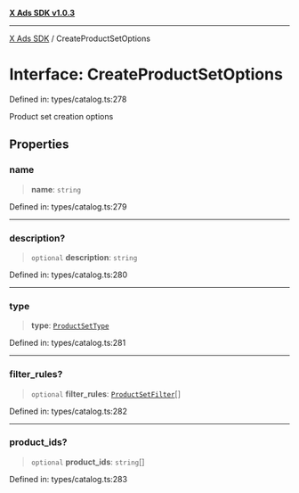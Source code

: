 [**X Ads SDK v1.0.3**](../README.md)

***

[X Ads SDK](../globals.md) / CreateProductSetOptions

# Interface: CreateProductSetOptions

Defined in: types/catalog.ts:278

Product set creation options

## Properties

### name

> **name**: `string`

Defined in: types/catalog.ts:279

***

### description?

> `optional` **description**: `string`

Defined in: types/catalog.ts:280

***

### type

> **type**: [`ProductSetType`](../type-aliases/ProductSetType.md)

Defined in: types/catalog.ts:281

***

### filter\_rules?

> `optional` **filter\_rules**: [`ProductSetFilter`](ProductSetFilter.md)[]

Defined in: types/catalog.ts:282

***

### product\_ids?

> `optional` **product\_ids**: `string`[]

Defined in: types/catalog.ts:283

